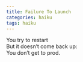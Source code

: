 ```yaml
---
title: Failure To Launch
categories: haiku
tags: haiku
---
```

You try to restart  
But it doesn’t come back up:  
You don’t get to prod.